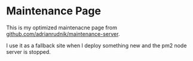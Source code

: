 # Maintenance Page

This is my optimized maintenacne page from [github.com/adrianrudnik/maintenance-server](https://github.com/adrianrudnik/maintenance-server).

I use it as a fallback site when I deploy something new and the pm2 node server is stopped.
